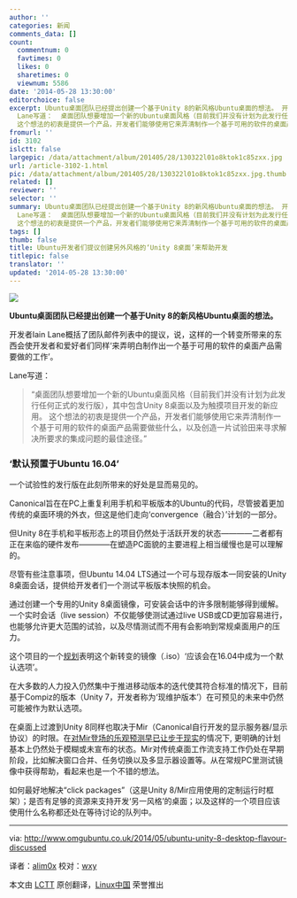 ```yaml
---
author: ''
categories: 新闻
comments_data: []
count:
  commentnum: 0
  favtimes: 0
  likes: 0
  sharetimes: 0
  viewnum: 5586
date: '2014-05-28 13:30:00'
editorchoice: false
excerpt: Ubuntu桌面团队已经提出创建一个基于Unity 8的新风格Ubuntu桌面的想法。 开发者Iain Lane概括了团队邮件列表中的提议，说，这样的一个转变所带来的东西会使开发者和爱好者们同样来弄明白制作出一个基于可用的软件的桌面产品需要做的工作。
  Lane写道：  桌面团队想要增加一个新的Ubuntu桌面风格（目前我们并没有计划为此发行任何正式的发行版），其中包含Unity 8桌面以及为触摸项目开发的新应用。
  这个想法的初衷是提供一个产品，开发者们能够使用它来弄清制作一个基于可用的软件的桌面产品需要做些什么，以及创造一片试验田来寻求解决所要
fromurl: ''
id: 3102
islctt: false
largepic: /data/attachment/album/201405/28/130322l01o8ktok1c85zxx.jpg
url: /article-3102-1.html
pic: /data/attachment/album/201405/28/130322l01o8ktok1c85zxx.jpg.thumb.jpg
related: []
reviewer: ''
selector: ''
summary: Ubuntu桌面团队已经提出创建一个基于Unity 8的新风格Ubuntu桌面的想法。 开发者Iain Lane概括了团队邮件列表中的提议，说，这样的一个转变所带来的东西会使开发者和爱好者们同样来弄明白制作出一个基于可用的软件的桌面产品需要做的工作。
  Lane写道：  桌面团队想要增加一个新的Ubuntu桌面风格（目前我们并没有计划为此发行任何正式的发行版），其中包含Unity 8桌面以及为触摸项目开发的新应用。
  这个想法的初衷是提供一个产品，开发者们能够使用它来弄清制作一个基于可用的软件的桌面产品需要做些什么，以及创造一片试验田来寻求解决所要
tags: []
thumb: false
title: Ubuntu开发者们提议创建另外风格的‘Unity 8桌面’来帮助开发
titlepic: false
translator: ''
updated: '2014-05-28 13:30:00'
---
```


![](/data/attachment/album/201405/28/130322l01o8ktok1c85zxx.jpg)


**Ubuntu桌面团队已经提出创建一个基于Unity 8的新风格Ubuntu桌面的想法。**


开发者Iain Lane概括了团队邮件列表中的提议，说，这样的一个转变所带来的东西会使开发者和爱好者们同样‘来弄明白制作出一个基于可用的软件的桌面产品需要做的工作’。


Lane写道：



> 
> “桌面团队想要增加一个新的Ubuntu桌面风格（目前我们并没有计划为此发行任何正式的发行版），其中包含Unity 8桌面以及为触摸项目开发的新应用。 这个想法的初衷是提供一个产品，开发者们能够使用它来弄清制作一个基于可用的软件的桌面产品需要做些什么，以及创造一片试验田来寻求解决所要求的集成问题的最佳途径。”
> 
> 
> 


### ‘默认预置于Ubuntu 16.04’


一个试验性的发行版在此刻所带来的好处是显而易见的。


Canonical旨在在PC上重复利用手机和平板版本的Ubuntu的代码，尽管披着更加传统的桌面环境的外衣，但这是他们走向‘convergence（融合）’计划的一部分。


但Unity 8在手机和平板形态上的项目仍然处于活跃开发的状态————二者都有正在来临的硬件发布————在塑造PC面貌的主要进程上相当缓慢也是可以理解的。


尽管有些注意事项，但Ubuntu 14.04 LTS通过一个可与现存版本一同安装的Unity 8桌面会话，提供给开发者们一个测试平板版本快照的机会。


通过创建一个专用的Unity 8桌面镜像，可安装会话中的许多限制能够得到缓解。一个实时会话（live session）不仅能够使测试通过live USB或CD更加容易进行，也能够允许更大范围的试验，以及尽情测试而不用有会影响到常规桌面用户的压力。


这个项目的一个[规划](https://blueprints.launchpad.net/ubuntu/+spec/client-1410-unity8-desktop-iso)表明这个新转变的镜像（.iso）‘应该会在16.04中成为一个默认选项’。


在大多数的人力投入仍然集中于推进移动版本的迭代使其符合标准的情况下，目前基于Compiz的版本（Unity 7，开发者称为‘现维护版本’）在可预见的未来中仍然可能被作为默认选项。


在桌面上过渡到Unity 8同样也取决于Mir（Canonical自行开发的显示服务器/显示协议）的时限。在[对Mir登场的乐观预测早已让步于现实](http://www.omgubuntu.co.uk/2014/03/mir-default-display-server-ubuntu-2016)的情况下, 更明确的计划基本上仍然处于模糊或未宣布的状态。Mir对传统桌面工作流支持工作仍处在早期阶段，比如解决窗口合并、任务切换以及多显示器设置等。从在常规PC里测试镜像中获得帮助，看起来也是一个不错的想法。


如何最好地解决“click packages”（这是Unity 8/Mir应用使用的定制运行时框架）；是否有足够的资源来支持开发‘另一风格’的桌面；以及这样的一个项目应该使用什么名称都还处在等待讨论的队列中。




---


via: <http://www.omgubuntu.co.uk/2014/05/ubuntu-unity-8-desktop-flavour-discussed>


译者：[alim0x](https://github.com/alim0x) 校对：[wxy](https://github.com/wxy)


本文由 [LCTT](https://github.com/LCTT/TranslateProject) 原创翻译，[Linux中国](http://linux.cn/) 荣誉推出